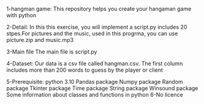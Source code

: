 1-hangman game:
This repository helps you create your hangaman game with python

2-Detail:
In this this exercise, you will implement a script.py includes 20 stpes.For pictures and the music, used in this progrma,  you can use picture.zip and music.mp3

3-Main file
The main file is script.py

4-Dataset:
Our data is a csv file called hangman.csv. The first column includes more than 200 words to guess by the player or client

5-Prerequisite:
python 3.10
Pandas package
Numpy package
Random package
Tkinter package
Time package
String package
Winsound package
Some information about classes and functions in python
6-No licence
